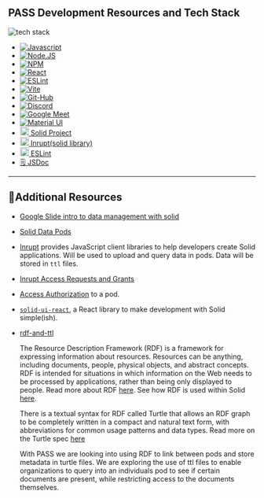 ## PASS Development Resources and Tech Stack
![tech stack](https://drive.google.com/uc?id=1hvs0XKI0hfdlGOJ_oRG-MqQTR9NCtmPy)
-  [![Javascript](https://badges.aleen42.com/src/javascript.svg)](https://developer.mozilla.org/en-US/docs/Web/JavaScript)
-  [![Node.JS](https://badges.aleen42.com/src/node.svg)](https://nodejs.org/en)
-  [![NPM](https://badges.aleen42.com/src/npm.svg)](https://www.npmjs.com/)
-  [![React](https://badges.aleen42.com/src/react.svg)](https://react.dev/)
-  [![ESLint](https://badges.aleen42.com/src/eslint.svg)](https://eslint.org/)
-  [![Vite](https://badges.aleen42.com/src/vitejs.svg)](https://vitejs.dev/)
-  [![Git-Hub](https://badges.aleen42.com/src/github.svg)](https://github.com/codeforpdx/PASS)
-  [![Discord](https://badges.aleen42.com/src/discord.svg)](https://discord.com/)
-  [![Google Meet](https://img.shields.io/badge/Google%20Meet-00897B?style=for-the-badge&logo=google-meet&logoColor=white)](https://meet.google.com/)
-  [![Material UI](https://img.shields.io/badge/Material%20UI-007FFF?style=for-the-badge&logo=mui&logoColor=white)](https://mui.com/)
-  <a href="https://solidproject.org"><img src="https://solidproject.org/assets/img/solid-emblem.svg" alt="SolidProjectIcon" width="18" height="18"> Solid Project
- <a href="https://www.inrupt.com/"><img src="https://docs.inrupt.com/inrupt-logo-small.svg" alt="InruptIcon" width="18" height="18"> Inrupt(solid library)
-  <a href="https://eslint.org/"><img src="https://upload.wikimedia.org/wikipedia/commons/thumb/e/e3/ESLint_logo.svg/324px-ESLint_logo.svg.png?20211012234406" alt="SolidProjectIcon" width="18" height="18"> ESLint
- 🗒️  [JSDoc](https://jsdoc.app/)

---

<h2 id="Additional Resources">📀Additional Resources</h2>

- [Google Slide intro to data management with solid](https://docs.google.com/presentation/d/1eMMB0Wd6lWin4BJPK4Vv3xwqAqVyURhvRlD8oxNi-3s/edit?usp=sharing)

- [Solid Data Pods](https://solidproject.org/developers/tutorials/getting-started)
- [Inrupt](https://docs.inrupt.com/developer-tools/javascript/client-libraries/) provides JavaScript client libraries to help developers create Solid applications. Will be used to upload and query data in pods. Data will be stored in `ttl` files.
- [Inrupt Access Requests and Grants](https://docs.inrupt.com/ess/latest/security/access-requests-grants/)
- [Access Authorization](https://solid.github.io/data-interoperability-panel/specification/#access-authorization%E2%91%A0) to a pod.
- [`solid-ui-react`](https://solid-ui-react.docs.inrupt.com/?path=/story/intro--page), a React library to make development with Solid simple(ish).
  
- [rdf-and-ttl](https://www.w3.org/TR/turtle/)

   The Resource Description Framework (RDF) is a framework for expressing information about resources. Resources can be anything, including documents, people, physical objects, and abstract concepts. RDF is intended for situations in which information on the Web needs to be processed by applications, rather than being only displayed to people. Read more about RDF [here](https://www.w3.org/TR/rdf11-primer/). See how RDF is used within Solid [here](https://solidproject.org/developers/vocabularies/well-known/core).

   There is a textual syntax for RDF called Turtle that allows an RDF graph to be completely written in a compact and natural text form, with abbreviations for common usage patterns and data types. Read more on the Turtle spec [here](https://www.w3.org/TR/turtle/)

   With PASS we are looking into using RDF to link between pods and store metadata in turtle files. We are exploring the use of ttl files to enable organizations to query into an individuals pod to see if certain documents are present, while restricting access to the documents themselves.
